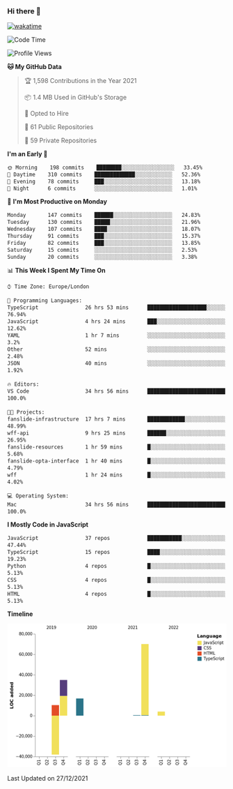 ### Hi there 👋

[![wakatime](https://wakatime.com/badge/user/fbd6d84b-3d41-4f0d-b9de-9fbf06457c16.svg)](https://wakatime.com/@fbd6d84b-3d41-4f0d-b9de-9fbf06457c16)

<!--
**kkarimi/kkarimi** is a ✨ _special_ ✨ repository because its `README.md` (this file) appears on your GitHub profile.

Here are some ideas to get you started:

- 🔭 I’m currently working on ...
- 🌱 I’m currently learning ...
- 👯 I’m looking to collaborate on ...
- 🤔 I’m looking for help with ...
- 💬 Ask me about ...
- 📫 How to reach me: ...
- 😄 Pronouns: ...
- ⚡ Fun fact: ...
-->

<!--START_SECTION:waka-->
![Code Time](http://img.shields.io/badge/Code%20Time-5%2C774%20hrs%2030%20mins-blue)

![Profile Views](http://img.shields.io/badge/Profile%20Views-0-blue)

**🐱 My GitHub Data** 

> 🏆 1,598 Contributions in the Year 2021
 > 
> 📦 1.4 MB Used in GitHub's Storage 
 > 
> 💼 Opted to Hire
 > 
> 📜 61 Public Repositories 
 > 
> 🔑 59 Private Repositories  
 > 
**I'm an Early 🐤** 

```text
🌞 Morning    198 commits    ████████░░░░░░░░░░░░░░░░░   33.45% 
🌆 Daytime    310 commits    █████████████░░░░░░░░░░░░   52.36% 
🌃 Evening    78 commits     ███░░░░░░░░░░░░░░░░░░░░░░   13.18% 
🌙 Night      6 commits      ░░░░░░░░░░░░░░░░░░░░░░░░░   1.01%

```
📅 **I'm Most Productive on Monday** 

```text
Monday       147 commits    ██████░░░░░░░░░░░░░░░░░░░   24.83% 
Tuesday      130 commits    █████░░░░░░░░░░░░░░░░░░░░   21.96% 
Wednesday    107 commits    ████░░░░░░░░░░░░░░░░░░░░░   18.07% 
Thursday     91 commits     ███░░░░░░░░░░░░░░░░░░░░░░   15.37% 
Friday       82 commits     ███░░░░░░░░░░░░░░░░░░░░░░   13.85% 
Saturday     15 commits     ░░░░░░░░░░░░░░░░░░░░░░░░░   2.53% 
Sunday       20 commits     ░░░░░░░░░░░░░░░░░░░░░░░░░   3.38%

```


📊 **This Week I Spent My Time On** 

```text
⌚︎ Time Zone: Europe/London

💬 Programming Languages: 
TypeScript               26 hrs 53 mins      ███████████████████░░░░░░   76.94% 
JavaScript               4 hrs 24 mins       ███░░░░░░░░░░░░░░░░░░░░░░   12.62% 
YAML                     1 hr 7 mins         ░░░░░░░░░░░░░░░░░░░░░░░░░   3.2% 
Other                    52 mins             ░░░░░░░░░░░░░░░░░░░░░░░░░   2.48% 
JSON                     40 mins             ░░░░░░░░░░░░░░░░░░░░░░░░░   1.92%

🔥 Editors: 
VS Code                  34 hrs 56 mins      █████████████████████████   100.0%

🐱‍💻 Projects: 
fanslide-infrastructure  17 hrs 7 mins       ████████████░░░░░░░░░░░░░   48.99% 
wff-api                  9 hrs 25 mins       ██████░░░░░░░░░░░░░░░░░░░   26.95% 
fanslide-resources       1 hr 59 mins        █░░░░░░░░░░░░░░░░░░░░░░░░   5.68% 
fanslide-opta-interface  1 hr 40 mins        █░░░░░░░░░░░░░░░░░░░░░░░░   4.79% 
wff                      1 hr 24 mins        █░░░░░░░░░░░░░░░░░░░░░░░░   4.02%

💻 Operating System: 
Mac                      34 hrs 56 mins      █████████████████████████   100.0%

```

**I Mostly Code in JavaScript** 

```text
JavaScript               37 repos            ███████████░░░░░░░░░░░░░░   47.44% 
TypeScript               15 repos            ████░░░░░░░░░░░░░░░░░░░░░   19.23% 
Python                   4 repos             █░░░░░░░░░░░░░░░░░░░░░░░░   5.13% 
CSS                      4 repos             █░░░░░░░░░░░░░░░░░░░░░░░░   5.13% 
HTML                     4 repos             █░░░░░░░░░░░░░░░░░░░░░░░░   5.13%

```


**Timeline**

![Chart not found](https://raw.githubusercontent.com/kkarimi/kkarimi/main/charts/bar_graph.png) 


 Last Updated on 27/12/2021
<!--END_SECTION:waka-->
